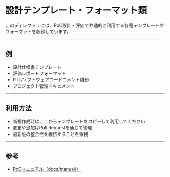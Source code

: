# 設計テンプレート・フォーマット類

このディレクトリには、PoC設計・評価で共通的に利用する各種テンプレートやフォーマットを収録しています。

---

## 例

- 設計仕様書テンプレート
- 評価レポートフォーマット
- RTL/ソフトウェアコードコメント雛形
- プロジェクト管理ドキュメント

---

## 利用方法

- 新規作成時はここからテンプレートをコピーして利用してください
- 変更や追加はPull Requestを通じて管理
- 最新版の整合性を維持することを重視

---

## 参考

- [PoCマニュアル（docs/manual/）](../docs/manual/README.md)
